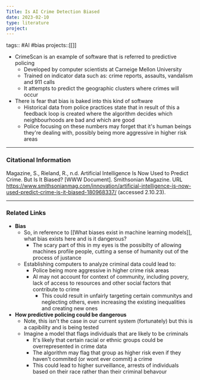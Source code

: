 ```yaml
---
Title: Is AI Crime Detection Biased
date: 2023-02-10
type: literature
project:
---
```

tags:: #AI #bias 
projects::[[]]

- CrimeScan is an example of software that is referred to predictive policing
	- Developed by computer scientists at Carneige Mellon University
	- Trained on indicator data such as: crime reports, assaults, vandalism and 911 calls
	- It attempts to predict the geographic clusters where crimes will occur
- There is fear that bias is baked into this kind of software
	- Historical data from police practices state that in result of this a feedback loop is created where the algorithm decides which neighbourhoods are bad and which are good
	- Police focusing on these numbers may forget that it's human beings they're dealing with, possibly being more aggressive in higher risk areas

---
### Citational Information

Magazine, S., Rieland, R., n.d. Artificial Intelligence Is Now Used to Predict Crime. But Is It Biased? [WWW Document]. Smithsonian Magazine. URL https://www.smithsonianmag.com/innovation/artificial-intelligence-is-now-used-predict-crime-is-it-biased-180968337/ (accessed 2.10.23).

---

### Related Links

- **Bias**
	- So, in reference to [[What biases exist in machine learning models]], what bias exists here and is it dangerous?
		- The scary part of this in my eyes is the possibilty of allowing machines profile people, cutting a sense of humanity out of the process of justance
	- Establishing computers to analyze criminal data could lead to: 
		- Police being more aggressive in higher crime risk areas
		- AI may not account for context of community, including povery, lack of access to resources and other social factors that contribute to crime
			- This could result in unfairly targeting certain communitys and neglecting others, even increasing the existing inequalities and creating new ones
- **How predictive policing could be dangerous**
	- Note, this isn't the case in our current system (fortunately) but this is a capibility and is being tested
	- Imagine a model that flags individuals that are likely to be criminals
		- It's likely that certain racial or ethnic groups could be overrepresented in crime data
		- The algorithm may flag that group as higher risk even if they haven't commited (or wont ever commit) a crime
		- This could lead to higher surveillance, arrests of individuals based on their race rather than their criminal behavour